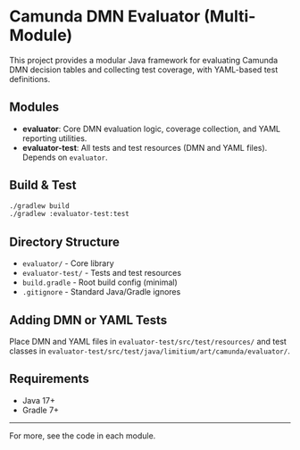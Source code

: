 # Camunda DMN Evaluator (Multi-Module)

This project provides a modular Java framework for evaluating Camunda DMN decision tables and collecting test coverage, with YAML-based test definitions.

## Modules

- **evaluator**: Core DMN evaluation logic, coverage collection, and YAML reporting utilities.
- **evaluator-test**: All tests and test resources (DMN and YAML files). Depends on `evaluator`.

## Build & Test

```sh
./gradlew build
./gradlew :evaluator-test:test
```

## Directory Structure

- `evaluator/` - Core library
- `evaluator-test/` - Tests and test resources
- `build.gradle` - Root build config (minimal)
- `.gitignore` - Standard Java/Gradle ignores

## Adding DMN or YAML Tests

Place DMN and YAML files in `evaluator-test/src/test/resources/` and test classes in `evaluator-test/src/test/java/limitium/art/camunda/evaluator/`.

## Requirements
- Java 17+
- Gradle 7+

---

For more, see the code in each module. 